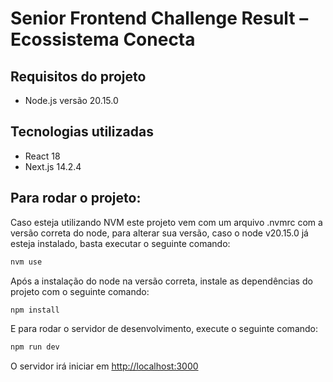 # Senior Frontend Challenge Result – Ecossistema Conecta

## Requisitos do projeto

- Node.js versão 20.15.0

## Tecnologias utilizadas

- React 18
- Next.js 14.2.4

## Para rodar o projeto:

Caso esteja utilizando NVM este projeto vem com um arquivo .nvmrc com a versão correta do node, para alterar sua versão, caso o node v20.15.0 já esteja instalado, basta executar o seguinte comando:

```bash
nvm use
```

Após a instalação do node na versão correta, instale as dependências do projeto com o seguinte comando:

```bash
npm install
```

E para rodar o servidor de desenvolvimento, execute o seguinte comando:

```bash
npm run dev
```

O servidor irá iniciar em [http://localhost:3000](http://localhost:3000)
